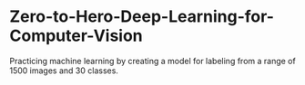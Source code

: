 # Zero-to-Hero-Deep-Learning-for-Computer-Vision

Practicing machine learning by creating a model for labeling from a range of 1500 images and 30 classes.